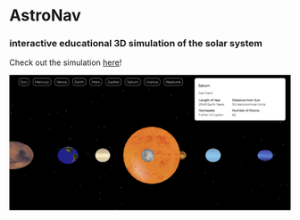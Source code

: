 # AstroNav

### interactive educational 3D simulation of the solar system

Check out the simulation [here](https://repl.it/@MichelleBryson/astronavsolarsaga)!

![banner](images/banner.png)
